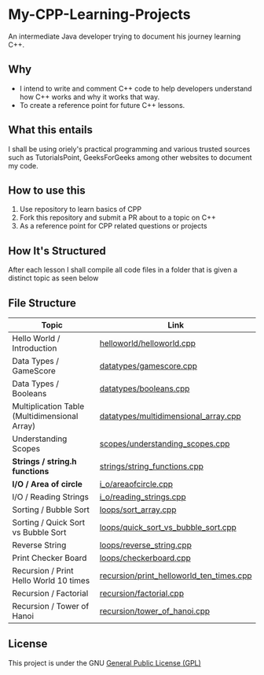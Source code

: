 # My-CPP-Learning-Projects
An intermediate Java developer trying to document his journey learning C++.

## Why
 - I intend to write and comment C++ code to help developers understand how C++ works and why it works that way.
 - To create a reference point for future C++ lessons.

## What this entails
I shall be using oriely's practical programming and various trusted sources such as TutorialsPoint, GeeksForGeeks among other websites to document my code.

## How to use this
1. Use repository to learn basics of CPP
2. Fork this repository and submit a PR about to a topic on C++
3. As a reference point for CPP related questions or projects

## How It's Structured
After each lesson I shall compile all code files in a folder that is given a distinct topic as seen below

## File Structure

**Topic** | **Link** |
-----|------|
Hello World / Introduction | [helloworld/helloworld.cpp](helloworld/helloworld.cpp) |
Data Types / GameScore | [datatypes/gamescore.cpp](datatypes/gamescore.cpp) |
Data Types / Booleans | [datatypes/booleans.cpp](datatypes/booleans.cpp) |
Multiplication Table (Multidimensional Array) | [datatypes/multidimensional_array.cpp](datatypes/multidimensional_array.cpp) |
Understanding Scopes | [scopes/understanding_scopes.cpp](scopes/understanding_scopes.cpp) |
**Strings / string.h functions** | [strings/string_functions.cpp](strings/string_functions.cpp) |
**I/O / Area of circle** | [i_o/areaofcircle.cpp](i_o/areaofcircle.cpp) |
I/O / Reading Strings | [i_o/reading_strings.cpp](i_o/reading_strings.cpp) |
Sorting / Bubble Sort | [loops/sort_array.cpp](loops/sort_array.cpp) |
Sorting / Quick Sort vs Bubble Sort | [loops/quick_sort_vs_bubble_sort.cpp](loops/quick_sort_vs_bubble_sort.cpp) |
Reverse String | [loops/reverse_string.cpp](loops/reverse_string.cpp) |
Print Checker Board | [loops/checkerboard.cpp](loops/checkerboard.cpp) |
Recursion / Print Hello World 10 times | [recursion/print_helloworld_ten_times.cpp](recursion/print_helloworld_ten_times.cpp) |
Recursion / Factorial | [recursion/factorial.cpp](recursion/factorial.cpp) |
Recursion / Tower of Hanoi | [recursion/tower_of_hanoi.cpp](recursion/tower_of_hanoi.cpp) |

## License

This project is under the GNU [General Public License (GPL)](LICENSE)

